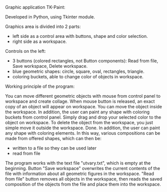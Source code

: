 Graphic application TK-Paint:

Developed in Python, using Tkinter module.

Graphics area is divided into 2 parts:
- left side as a control area with buttons, shape and color selection.
- right side as a workspace.

Controls on the left:
- 3 buttons (colored rectangles, not Button components): Read from file, Save workspace, Delete workspace.
- blue geometric shapes: circle, square, oval, rectangles, triangle.
- coloring buckets, able to change color of objects in workspace.

Working principle of the program:

You can move different geometric objects with mouse from control panel to workspace and create collage.
When mouse button is released, an exact copy of an object will appear on workspace. You can move 
the object inside the workspace. In addition, the user can paint any shape with coloring buckets from control panel. 
Simply drag and drop your selected color to the object on workspace.
To delete the object from the workspace, you just simple move it outside the workspace. Done.
In addition, the user can paint any shape with coloring elements.
In this way, various compositions can be made from offered shapes, which can then be:
 - written to a file so they can be used later
 - read from file

The program works with the text file "utvary.txt", which is empty at the beginning.
Button "Save workspace" overwrites the current contents of the file with information about all geometric figures in the workspace.
"Read from file" button removes all objects in the workspace, then reads the saved composition of the objects from the file 
and place them into the workspace.
